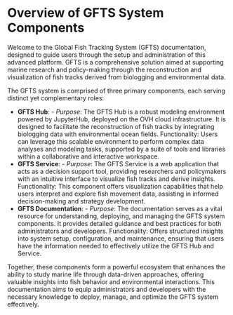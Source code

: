 # Overview of GFTS System Components

Welcome to the Global Fish Tracking System (GFTS) documentation, designed to guide users through the setup and administration of this advanced platform. GFTS is a comprehensive solution aimed at supporting marine research and policy-making through the reconstruction and visualization of fish tracks derived from biologging and environmental data.

The GFTS system is comprised of three primary components, each serving distinct yet complementary roles:

- **GFTS Hub**: - _Purpose_: The GFTS Hub is a robust modeling environment powered by JupyterHub, deployed on the OVH cloud infrastructure. It is designed to facilitate the reconstruction of fish tracks by integrating biologging data with environmental ocean fields.
  Functionality: Users can leverage this scalable environment to perform complex data analyses and modeling tasks, supported by a suite of tools and libraries within a collaborative and interactive workspace.
- **GFTS Service**: - _Purpose_: The GFTS Service is a web application that acts as a decision support tool, providing researchers and policymakers with an intuitive interface to visualize fish tracks and derive insights.
  Functionality: This component offers visualization capabilities that help users interpret and explore fish movement data, assisting in informed decision-making and strategy development.
- **GFTS Documentation**: - _Purpose_: The documentation serves as a vital resource for understanding, deploying, and managing the GFTS system components. It provides detailed guidance and best practices for both administrators and developers.
  Functionality: Offers structured insights into system setup, configuration, and maintenance, ensuring that users have the information needed to effectively utilize the GFTS Hub and Service.

Together, these components form a powerful ecosystem that enhances the ability to study marine life through data-driven approaches, offering valuable insights into fish behavior and environmental interactions. This documentation aims to equip administrators and developers with the necessary knowledge to deploy, manage, and optimize the GFTS system effectively.
